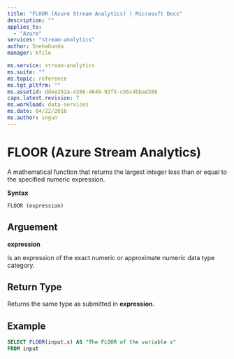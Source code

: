 ```yaml
---
title: "FLOOR (Azure Stream Analytics) | Microsoft Docs"
description: ""
applies_to: 
  - "Azure"
services: "stream-analytics"
author: SnehaGunda
manager: kfile

ms.service: stream-analytics
ms.suite: ""
ms.topic: reference
ms.tgt_pltfrm: ""   
ms.assetid: ddee262a-4266-4649-92f5-cb5c4bbad388
caps.latest.revision: 7
ms.workload: data-services
ms.date: 04/22/2016
ms.author: sngun
---
```

# FLOOR (Azure Stream Analytics)
  A mathematical function that returns the largest integer less than or equal to the specified numeric expression.  
  
 **Syntax**  
  
```  
FLOOR (expression)  
```  
  
## Arguement  
 **expression**  
  
 Is an expression of the exact numeric or approximate numeric data type category.  
  
## Return Type  
 Returns the same type as submitted in **expression**.  
  
## Example  
  
```SQL  
SELECT FLOOR(input.x) AS "The FLOOR of the variable x"  
FROM input  
```  
  
  
